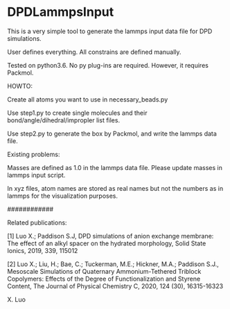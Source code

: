 # DPDLammpsInput

This is a very simple tool to generate the lammps input data file for DPD simulations.

User defines everything. All constrains are defined manually.

Tested on python3.6. No py plug-ins are required. However, it requires Packmol.

HOWTO:

Create all atoms you want to use in necessary_beads.py

Use step1.py to create single molecules and their bond/angle/dihedral/impropler list files.

Use step2.py to generate the box by Packmol, and write the lammps data file. 

Existing problems:

Masses are defined as 1.0 in the lammps data file. Please update masses in lammps input script.

In xyz files, atom names are stored as real names but not the numbers as in lammps for the visualization purposes.

############

Related publications: 

[1] Luo X.; Paddison S.J, DPD simulations of anion exchange membrane: The effect of an alkyl spacer on the hydrated morphology, Solid State Ionics, 2019, 339, 115012

[2] Luo X.; Liu, H.; Bae, C.; Tuckerman, M.E.; Hickner, M.A.; Paddison S.J., Mesoscale Simulations of Quaternary Ammonium-Tethered Triblock Copolymers: Effects of the Degree of Functionalization and Styrene Content, The Journal of Physical Chemistry C, 2020, 124 (30), 16315-16323


X. Luo
